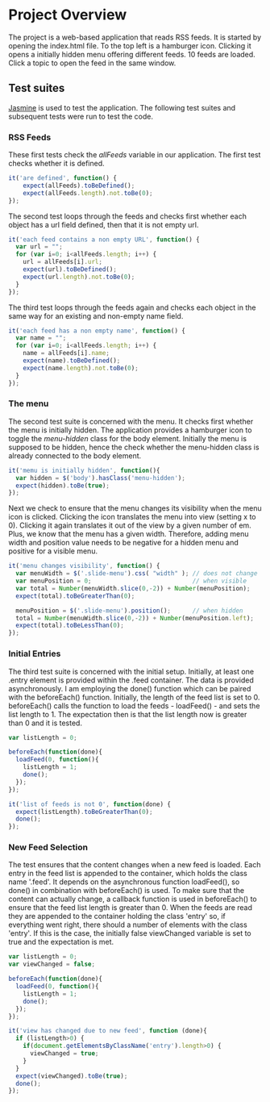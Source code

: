 # Project Overview

The project is a web-based application that reads RSS feeds. It is started by opening the index.html file. To the top left is a hamburger icon. Clicking it opens a initially hidden menu offering different feeds. 10 feeds are loaded. Click a topic to open the feed in the same window.

## Test suites
[Jasmine](http://jasmine.github.io/) is used to test the application. The following test suites and subsequent tests were run to test the code.

### RSS Feeds
These first tests check the *allFeeds* variable in our application. The first test checks whether it is defined.
```javascript
it('are defined', function() {
    expect(allFeeds).toBeDefined();
    expect(allFeeds.length).not.toBe(0);
});
```

The second test loops through the feeds and checks first whether each object has a url field defined, then that it is not empty url.
```javascript
it('each feed contains a non empty URL', function() {
  var url = "";
  for (var i=0; i<allFeeds.length; i++) {
    url = allFeeds[i].url;
    expect(url).toBeDefined();
    expect(url.length).not.toBe(0);
  }
});
```

The third test loops through the feeds again and checks each object in the same way for an existing and  non-empty name field.
```javascript
it('each feed has a non empty name', function() {
  var name = "";
  for (var i=0; i<allFeeds.length; i++) {
    name = allFeeds[i].name;
    expect(name).toBeDefined();
    expect(name.length).not.toBe(0);
  }
});
```


### The menu
The second test suite is concerned with the menu. It checks first whether the menu is initially hidden. The application provides a hamburger icon to toggle the *menu-hidden* class for the body element. Initially the menu is supposed to be hidden, hence the check whether the menu-hidden class is already connected to the body element.
```javascript
it('memu is initially hidden', function(){
  var hidden = $('body').hasClass('menu-hidden');
  expect(hidden).toBe(true);
});
```

Next we check to ensure that the menu changes its visibility when the menu icon is clicked. Clicking the icon translates the menu into view (setting x to 0). Clicking it again translates it out of the view by a given number of em. Plus, we know that the menu has a given width.
Therefore, adding menu width and position value needs to be negative for a hidden menu and positive for a visible menu.
```javascript
it('menu changes visibility', function() {
  var menuWidth = $('.slide-menu').css( "width" ); // does not change
  var menuPosition = 0;                            // when visible
  var total = Number(menuWidth.slice(0,-2)) + Number(menuPosition);
  expect(total).toBeGreaterThan(0);

  menuPosition = $('.slide-menu').position();      // when hidden
  total = Number(menuWidth.slice(0,-2)) + Number(menuPosition.left);
  expect(total).toBeLessThan(0);
});  
```

### Initial Entries
The third test suite is concerned with the initial setup. Initially, at least one .entry element is provided within the .feed container. The data is provided asynchronously. I am employing the done() function which can be paired with the beforeEach() function.
Initially, the length of the feed list is set to 0. beforeEach() calls the function to load the feeds - loadFeed() - and sets the list length to 1. The expectation then is that the list length now is greater than 0 and it is tested.
```javascript
var listLength = 0;

beforeEach(function(done){
  loadFeed(0, function(){
    listLength = 1;
    done();
  });
});

it('list of feeds is not 0', function(done) {
  expect(listLength).toBeGreaterThan(0);
  done();
});
```


### New Feed Selection
The test ensures that the content changes when a new feed is loaded.
Each entry in the feed list is appended to the container, which holds the class
name '.feed'. It depends on the asynchronous function loadFeed(), so done() in
combination with beforeEach() is used.
To make sure that the content can actually change, a callback function is used
in beforeEach() to ensure that the feed list length is greater than 0.
When the feeds are read they are appended to the container holding the class
'entry' so, if everything went right, there should a number of elements with the
class 'entry'. If this is the case, the initially false viewChanged variable is
set to true and the expectation is met.
```javascript
var listLength = 0;
var viewChanged = false;

beforeEach(function(done){
  loadFeed(0, function(){
    listLength = 1;
    done();
  });
});

it('view has changed due to new feed', function (done){
  if (listLength>0) {
    if(document.getElementsByClassName('entry').length>0) {
      viewChanged = true;
    }
  }
  expect(viewChanged).toBe(true);
  done();
});
```
